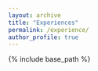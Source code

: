 ```yaml
---
layout: archive
title: "Experiences"
permalink: /experience/
author_profile: true
---
```


{% include base_path %}

